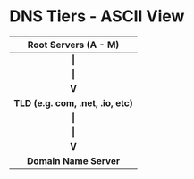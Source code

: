 # DNS Tiers - ASCII View



| **Root Servers \(A - M\)** |
| :---: |
| **\|** |
| **\|** |
| **V** |
| **TLD \(e.g. com, .net, .io, etc\)** |
| **\|** |
| **\|** |
| **V** |
| **Domain Name Server** |



